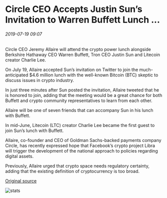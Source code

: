 # Circle CEO Accepts Justin Sun’s Invitation to Warren Buffett Lunch ...

###### 2019-07-19 09:07

Circle CEO Jeremy Allaire will attend the crypto power lunch alongside Berkshire Hathaway CEO Warren Buffett, Tron CEO Justin Sun and Litecoin creator Charlie Lee.

On July 19, Allaire accepted Sun’s invitation on Twitter to join the much-anticipated $4.6 million lunch with the well-known Bitcoin (BTC) skeptic to discuss issues in crypto industry.

In just three minutes after Sun posted the invitation, Allaire tweeted that he is honored to join, adding that the meeting would be a great chance for both Buffett and crypto community representatives to learn from each other.

Allaire will be one of seven friends that can accompany Sun in his lunch with Buffett.

In mid-June, Litecoin (LTC) creator Charlie Lee became the first guest to join Sun’s lunch with Buffett.

Allaire, co-founder and CEO of Goldman Sachs-backed payments company Circle, has recently expressed hope that Facebook’s crypto project Libra will trigger the development of the national approach to policies regarding digital assets.

Previously, Allaire urged that crypto space needs regulatory certainty, adding that the existing definition of cryptocurrency is too broad.

[Original source](https://cointelegraph.com/news/circle-ceo-accepts-justin-suns-invitation-to-warren-buffett-lunch)

![stats](https://c.statcounter.com/11760860/0/a89fa40b/1/ "stats")